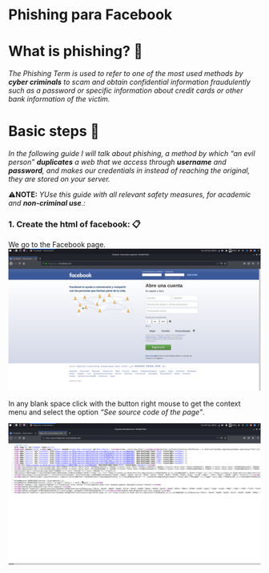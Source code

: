 # Phishing para Facebook

# What is phishing? 🤔
_The Phishing Term is used to refer to one of the most used methods by **cyber criminals** to scam and obtain confidential information fraudulently such as a password or specific information about credit cards or other bank information of the victim._

# Basic steps 📖
_In the following guide I will talk about phishing, a method by which “an evil person” **duplicates** a
web that we access through **username** and **password**, and makes our credentials in
instead of reaching the original, they are stored on your server._

⚠**NOTE:** _YUse this guide with all relevant safety measures, for academic and **non-criminal use**.:_

### 1. Create the html of facebook: 📋

 We go to the Facebook page.
  ![Image](images/facebook.png)
  
 In any blank space click with the button right mouse to get the context menu and select the option _“See source code of the page"_.
 
 ![Image](images/codigoFuente.png)
